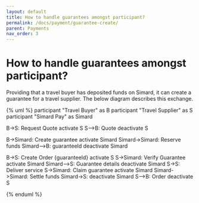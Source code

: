 ```yaml
---
layout: default
title: How to handle guarantees amongst participant?
permalink: /docs/payment/guarantee-create/
parent: Payments
nav_order: 3
---
```


# How to handle guarantees amongst participant?

Providing that a travel buyer has deposited funds on Simard, it can create a guarantee for a travel supplier. The below diagram describes this exchange.

{% uml %}
participant "Travel Buyer" as B
participant "Travel Supplier" as S
participant "Simard Pay" as Simard

B->S: Request Quote
activate S
S-->B: Quote
deactivate S

B->Simard: Create guarantee
activate Simard
Simard->Simard: Reserve funds
Simard-->B: guaranteeId
deactivate Simard

B->S: Create Order {guaranteeId}
activate S
S->Simard: Verify Guarantee
activate Simard
Simard-->S: Guarantee details
deactivate Simard
S->S: Deliver service
S->Simard: Claim guarantee
activate Simard
Simard->Simard: Settle funds
Simard->S:
deactivate Simard
S-->B: Order
deactivate S

{% enduml %}
